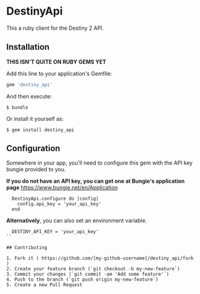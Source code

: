 # DestinyApi

This a ruby client for the Destiny 2 API.

## Installation

**THIS ISN'T QUITE ON RUBY GEMS YET**

Add this line to your application's Gemfile:

```ruby
gem 'destiny_api'
```

And then execute:

    $ bundle

Or install it yourself as:

    $ gem install destiny_api

## Configuration

Somewhere in your app, you'll need to configure this gem with the API key bungie provided to you.

**If you do not have an API key, you can get one at Bungie's application page** https://www.bungie.net/en/Application

```
  DestinyApi.configure do |config|
    config.api_key = 'your_api_key'
  end
```

**Alternatively**, you can also set an environment variable.

```
  DESTINY_API_KEY = 'your_api_key'
``

## Contributing

1. Fork it ( https://github.com/[my-github-username]/destiny_api/fork )
2. Create your feature branch (`git checkout -b my-new-feature`)
3. Commit your changes (`git commit -am 'Add some feature'`)
4. Push to the branch (`git push origin my-new-feature`)
5. Create a new Pull Request
